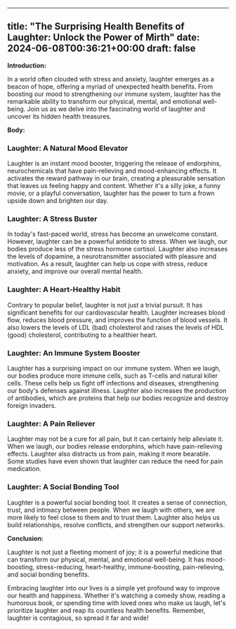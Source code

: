 
---
title: "The Surprising Health Benefits of Laughter: Unlock the Power of Mirth"
date: 2024-06-08T00:36:21+00:00
draft: false
---

**Introduction:**

In a world often clouded with stress and anxiety, laughter emerges as a beacon of hope, offering a myriad of unexpected health benefits. From boosting our mood to strengthening our immune system, laughter has the remarkable ability to transform our physical, mental, and emotional well-being. Join us as we delve into the fascinating world of laughter and uncover its hidden health treasures.

**Body:**

### Laughter: A Natural Mood Elevator

Laughter is an instant mood booster, triggering the release of endorphins, neurochemicals that have pain-relieving and mood-enhancing effects. It activates the reward pathway in our brain, creating a pleasurable sensation that leaves us feeling happy and content. Whether it's a silly joke, a funny movie, or a playful conversation, laughter has the power to turn a frown upside down and brighten our day.

### Laughter: A Stress Buster

In today's fast-paced world, stress has become an unwelcome constant. However, laughter can be a powerful antidote to stress. When we laugh, our bodies produce less of the stress hormone cortisol. Laughter also increases the levels of dopamine, a neurotransmitter associated with pleasure and motivation. As a result, laughter can help us cope with stress, reduce anxiety, and improve our overall mental health.

### Laughter: A Heart-Healthy Habit

Contrary to popular belief, laughter is not just a trivial pursuit. It has significant benefits for our cardiovascular health. Laughter increases blood flow, reduces blood pressure, and improves the function of blood vessels. It also lowers the levels of LDL (bad) cholesterol and raises the levels of HDL (good) cholesterol, contributing to a healthier heart.

### Laughter: An Immune System Booster

Laughter has a surprising impact on our immune system. When we laugh, our bodies produce more immune cells, such as T-cells and natural killer cells. These cells help us fight off infections and diseases, strengthening our body's defenses against illness. Laughter also increases the production of antibodies, which are proteins that help our bodies recognize and destroy foreign invaders.

### Laughter: A Pain Reliever

Laughter may not be a cure for all pain, but it can certainly help alleviate it. When we laugh, our bodies release endorphins, which have pain-relieving effects. Laughter also distracts us from pain, making it more bearable. Some studies have even shown that laughter can reduce the need for pain medication.

### Laughter: A Social Bonding Tool

Laughter is a powerful social bonding tool. It creates a sense of connection, trust, and intimacy between people. When we laugh with others, we are more likely to feel close to them and to trust them. Laughter also helps us build relationships, resolve conflicts, and strengthen our support networks.

**Conclusion:**

Laughter is not just a fleeting moment of joy; it is a powerful medicine that can transform our physical, mental, and emotional well-being. It has mood-boosting, stress-reducing, heart-healthy, immune-boosting, pain-relieving, and social bonding benefits.

Embracing laughter into our lives is a simple yet profound way to improve our health and happiness. Whether it's watching a comedy show, reading a humorous book, or spending time with loved ones who make us laugh, let's prioritize laughter and reap its countless health benefits. Remember, laughter is contagious, so spread it far and wide!